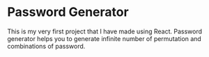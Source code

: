 ﻿# Password Generator

This is my very first project that I have made using React. Password generator helps you to generate infinite number of permutation and combinations of password.
